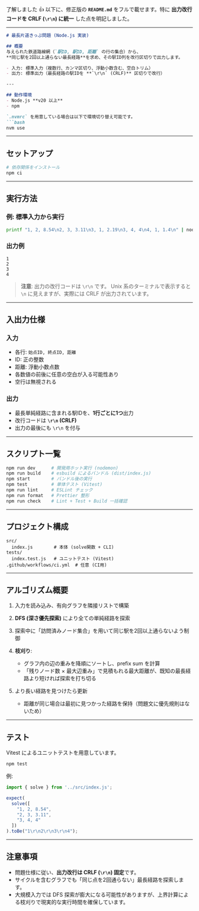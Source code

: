 了解しました 👍
以下に、修正版の **`README.md`** をフルで載せます。特に **出力改行コードを CRLF (`\r\n`) に統一** した点を明記しました。

---

````markdown
# 最長片道きっぷ問題 (Node.js 実装)

## 概要
与えられた鉄道路線網（`駅ID, 駅ID, 距離` の行の集合）から、  
**同じ駅を2回以上通らない最長経路**を求め、その駅ID列を改行区切りで出力します。

- 入力: 標準入力（複数行、カンマ区切り、浮動小数含む、空白トリム）  
- 出力: 標準出力（最長経路の駅IDを **`\r\n` (CRLF)** 区切りで改行）  

---

## 動作環境
- Node.js **v20 以上**
- npm

`.nvmrc` を用意している場合は以下で環境切り替え可能です。  
```bash
nvm use
````

---

## セットアップ

```bash
# 依存関係をインストール
npm ci
```

---

## 実行方法

### 例: 標準入力から実行

```bash
printf "1, 2, 8.54\n2, 3, 3.11\n3, 1, 2.19\n3, 4, 4\n4, 1, 1.4\n" | node src/index.js
```

### 出力例

```
1
2
3
4
```

> **注意**: 出力の改行コードは `\r\n` です。
> Unix 系のターミナルで表示すると `\n` に見えますが、実際には CRLF が出力されています。

---

## 入出力仕様

### 入力

* 各行: `始点ID, 終点ID, 距離`
* ID: 正の整数
* 距離: 浮動小数点数
* 各数値の前後に任意の空白が入る可能性あり
* 空行は無視される

### 出力

* 最長単純経路に含まれる駅IDを、**1行ごとに1つ**出力
* 改行コードは **`\r\n` (CRLF)**
* 出力の最後にも `\r\n` を付与

---

## スクリプト一覧

```bash
npm run dev      # 開発用ホット実行 (nodemon)
npm run build    # esbuild によるバンドル (dist/index.js)
npm start        # バンドル後の実行
npm test         # 単体テスト (Vitest)
npm run lint     # ESLint チェック
npm run format   # Prettier 整形
npm run check    # Lint + Test + Build 一括確認
```

---

## プロジェクト構成

```
src/
  index.js        # 本体 (solve関数 + CLI)
tests/
  index.test.js   # ユニットテスト (Vitest)
.github/workflows/ci.yml  # 任意 (CI用)
```

---

## アルゴリズム概要

1. 入力を読み込み、有向グラフを隣接リストで構築
2. **DFS (深さ優先探索)** により全ての単純経路を探索
3. 探索中に「訪問済みノード集合」を用いて同じ駅を2回以上通らないよう制御
4. **枝刈り**:

   * グラフ内の辺の重みを降順にソートし、prefix sum を計算
   * 「残りノード数 × 最大辺重み」で見積もれる最大距離が、既知の最長経路より短ければ探索を打ち切る
5. より長い経路を見つけたら更新

   * 距離が同じ場合は最初に見つかった経路を保持（問題文に優先規則はないため）

---

## テスト

Vitest によるユニットテストを用意しています。

```bash
npm test
```

例:

```js
import { solve } from '../src/index.js';

expect(
  solve([
    "1, 2, 8.54",
    "2, 3, 3.11",
    "3, 4, 4"
  ])
).toBe("1\r\n2\r\n3\r\n4");
```

---

## 注意事項

* 問題仕様に従い、**出力改行は CRLF (`\r\n`) 固定**です。
* サイクルを含むグラフでも「同じ点を2回通らない」最長経路を探索します。
* 大規模入力では DFS 探索が膨大になる可能性がありますが、上界計算による枝刈りで現実的な実行時間を確保しています。

